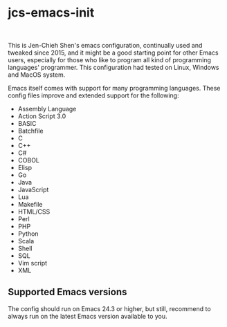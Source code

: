 # jcs-emacs-init #
<br/>

This is Jen-Chieh Shen's emacs configuration, continually used and 
tweaked since 2015, and it might be a good starting point for other 
Emacs users, especially for those who like to program all kind of 
programming languages' programmer. This configuration had tested 
on Linux, Windows and MacOS system. 
<br/>

Emacs itself comes with support for many programming languages. These
config files improve and extended support for the following:
* Assembly Language
* Action Script 3.0
* BASIC
* Batchfile
* C
* C++
* C#
* COBOL
* Elisp
* Go
* Java
* JavaScript
* Lua
* Makefile
* HTML/CSS
* Perl
* PHP
* Python
* Scala
* Shell
* SQL
* Vim script
* XML

## Supported Emacs versions ##
The config should run on Emacs 24.3 or higher, but still, recommend 
to always run on the latest Emacs version available to you.
<br/>
